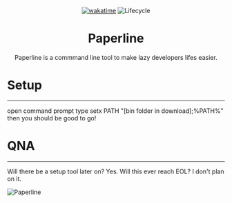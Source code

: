 <div align="center">

[![wakatime](https://wakatime.com/badge/user/e8ce1a81-0a62-4ce5-bb06-c50d3f924814.svg)](https://wakatime.com/@e8ce1a81-0a62-4ce5-bb06-c50d3f924814)
![Lifecycle](https://img.shields.io/badge/lifecycle-in%20development-green)
# Paperline
Paperline is a commmand line tool to make lazy developers lifes easier.
</div>
  
# Setup
----
open command prompt
type setx PATH "[bin folder in download];%PATH%"
then you should be good to go!

# QNA
----
Will there be a setup tool later on?
Yes.
Will this ever reach EOL?
I don't plan on it.

![Paperline](https://user-images.githubusercontent.com/76703277/198896749-bd095eb5-69f6-465c-853f-33e08dfef5ec.png)
